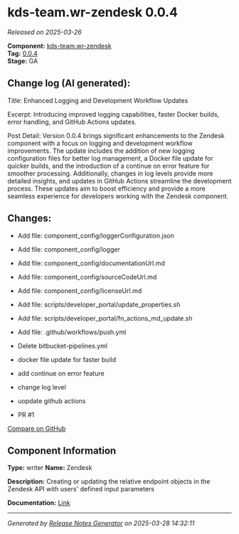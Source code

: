 #  kds-team.wr-zendesk 0.0.4

_Released on 2025-03-26_

**Component:** [kds-team.wr-zendesk](https://github.com/keboola/component-zendesk-wr)  
**Tag:** [0.0.4](https://github.com/keboola/component-zendesk-wr/releases/tag/0.0.4)  
**Stage:** GA


## Change log (AI generated):
Title: Enhanced Logging and Development Workflow Updates

Excerpt: Introducing improved logging capabilities, faster Docker builds, error handling, and GitHub Actions updates.

Post Detail: Version 0.0.4 brings significant enhancements to the Zendesk component with a focus on logging and development workflow improvements. The update includes the addition of new logging configuration files for better log management, a Docker file update for quicker builds, and the introduction of a continue on error feature for smoother processing. Additionally, changes in log levels provide more detailed insights, and updates in GitHub Actions streamline the development process. These updates aim to boost efficiency and provide a more seamless experience for developers working with the Zendesk component.



## Changes:



- Add file: component_config/loggerConfiguration.json 




- Add file: component_config/logger 




- Add file: component_config/documentationUrl.md 




- Add file: component_config/sourceCodeUrl.md 




- Add file: component_config/licenseUrl.md 




- Add file: scripts/developer_portal/update_properties.sh 




- Add file: scripts/developer_portal/fn_actions_md_update.sh 




- Add file: .github/workflows/push.yml 




- Delete bitbucket-pipelines.yml 








- docker file update for faster build 




- add continue on error feature 




- change log level 




- uopdate github actions 




- PR #1 



[Compare on GitHub](https://github.com/keboola/component-zendesk-wr/compare/0.0.3...0.0.4)



## Component Information
**Type:** writer
**Name:** Zendesk

**Description:** Creating or updating the relative endpoint objects in the Zendesk API with users' defined input parameters


**Documentation:** [Link](https://github.com/keboola/component-zendesk-wr/blob/main/README.md)



---
_Generated by [Release Notes Generator](https://github.com/keboola/release-notes-generator)
on 2025-03-28 14:32:11_